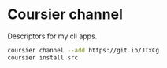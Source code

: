 # Coursier channel

Descriptors for my cli apps.

```sh
coursier channel --add https://git.io/JTxCg
coursier install src
```


